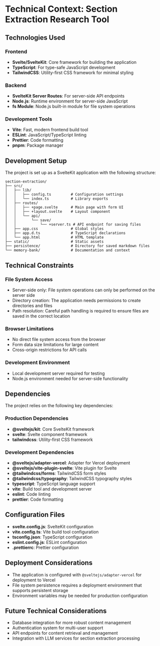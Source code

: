 # Technical Context: Section Extraction Research Tool

## Technologies Used

### Frontend
- **Svelte/SvelteKit**: Core framework for building the application
- **TypeScript**: For type-safe JavaScript development
- **TailwindCSS**: Utility-first CSS framework for minimal styling

### Backend
- **SvelteKit Server Routes**: For server-side API endpoints
- **Node.js**: Runtime environment for server-side JavaScript
- **fs Module**: Node.js built-in module for file system operations

### Development Tools
- **Vite**: Fast, modern frontend build tool
- **ESLint**: JavaScript/TypeScript linting
- **Prettier**: Code formatting
- **pnpm**: Package manager

## Development Setup
The project is set up as a SvelteKit application with the following structure:

```
section-extraction/
├── src/
│   ├── lib/
│   │   ├── config.ts         # Configuration settings
│   │   └── index.ts          # Library exports
│   ├── routes/
│   │   ├── +page.svelte      # Main page with form UI
│   │   ├── +layout.svelte    # Layout component
│   │   └── api/
│   │       └── save/
│   │           └── +server.ts # API endpoint for saving files
│   ├── app.css               # Global styles
│   ├── app.d.ts              # TypeScript declarations
│   └── app.html              # HTML template
├── static/                   # Static assets
├── persistence/              # Directory for saved markdown files
└── memory-bank/              # Documentation and context
```

## Technical Constraints

### File System Access
- Server-side only: File system operations can only be performed on the server side
- Directory creation: The application needs permissions to create directories and files
- Path resolution: Careful path handling is required to ensure files are saved in the correct location

### Browser Limitations
- No direct file system access from the browser
- Form data size limitations for large content
- Cross-origin restrictions for API calls

### Development Environment
- Local development server required for testing
- Node.js environment needed for server-side functionality

## Dependencies
The project relies on the following key dependencies:

### Production Dependencies
- **@sveltejs/kit**: Core SvelteKit framework
- **svelte**: Svelte component framework
- **tailwindcss**: Utility-first CSS framework

### Development Dependencies
- **@sveltejs/adapter-vercel**: Adapter for Vercel deployment
- **@sveltejs/vite-plugin-svelte**: Vite plugin for Svelte
- **@tailwindcss/forms**: TailwindCSS form styles
- **@tailwindcss/typography**: TailwindCSS typography styles
- **typescript**: TypeScript language support
- **vite**: Build tool and development server
- **eslint**: Code linting
- **prettier**: Code formatting

## Configuration Files
- **svelte.config.js**: SvelteKit configuration
- **vite.config.ts**: Vite build tool configuration
- **tsconfig.json**: TypeScript configuration
- **eslint.config.js**: ESLint configuration
- **.prettierrc**: Prettier configuration

## Deployment Considerations
- The application is configured with `@sveltejs/adapter-vercel` for deployment to Vercel
- File system persistence requires a deployment environment that supports persistent storage
- Environment variables may be needed for production configuration

## Future Technical Considerations
- Database integration for more robust content management
- Authentication system for multi-user support
- API endpoints for content retrieval and management
- Integration with LLM services for section extraction processing
